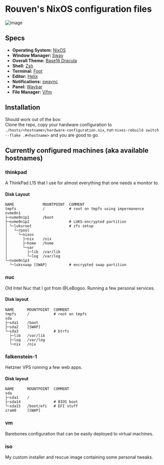 # Rouven's NixOS configuration files

![image](https://user-images.githubusercontent.com/72568063/213921069-670965f7-ad51-43ad-a211-63bb45a02648.png)

## Specs
- **Operating System:** [NixOS](https://nixos.org)
- **Window Manager:** [Sway](https://swaywm.org/)
- **Overall Theme:** [Base16 Dracula](https://github.com/dracula/base16-dracula-scheme)
- **Shell:** [Zsh](https://www.zsh.org/)
- **Terminal:** [Foot](https://codeberg.org/dnkl/foot)
- **Editor:** [Helix](https://helix-editor.com)
- **Notifications:** [swaync](https://github.com/ErikReider/SwayNotificationCenter)
- **Panel:** [Waybar](https://github.com/Alexays/Waybar)
- **File Manager:** [Vifm](https://vifm.info/)

## Installation
Should work out of the box:\
Clone the repo, copy your hardware configuration to `./hosts/<hostname>/hardware-configuration.nix`, run `nixos-rebuild switch --flake .#<hostname>` and you are good to go.

## Currently configured machines (aka available hostnames)
### thinkpad
A ThinkPad L15 that I use for almost everything that one needs a monitor to.
#### Disk Layout
```
NAME             MOUNTPOINT  COMMENT
tmpfs            /           # root on tmpfs using impermanence
nvme0n1
├─nvme0n1p1      /boot
├─nvme0n1p2                  # LUKS-encrypted partition
│ └─luksroot                 # zfs setup
│   └─rpool
│     └─nixos    
│       ├─nix    /nix
│       ├─home   /home
│       └─var
│         ├─lib  /var/lib
│         └─log  /var/log
└─nvme0n1p3
  └─luksswap [SWAP]          # encrypted swap partition
```

### nuc
Old Intel Nuc that I got from @LeBogoo. Running a few personal services.
#### Disk layout
```
NAME      MOUNTPOINT  COMMENT
tmpfs     /           # root on tmpfs
sda
├─sda1    /boot
├─sda2    [SWAP]
└─sda3                # btrfs
  ├─lib   /var/lib
  ├─log   /var/log
  └─nix   /nix
```

### falkenstein-1
Hetzner VPS running a few web apps.
#### Disk layout
```
NAME      MOUNTPOINT  COMMENT
sda
├─sda1    /
├─sda14               # BIOS boot
└─sda15   /boot/efi   # EFI stuff
zram0     [SWAP]
```

### vm
Barebones configuration that can be easily deployed to virtual machines.

### iso
My custom installer and rescue image containing some personal tweaks.
